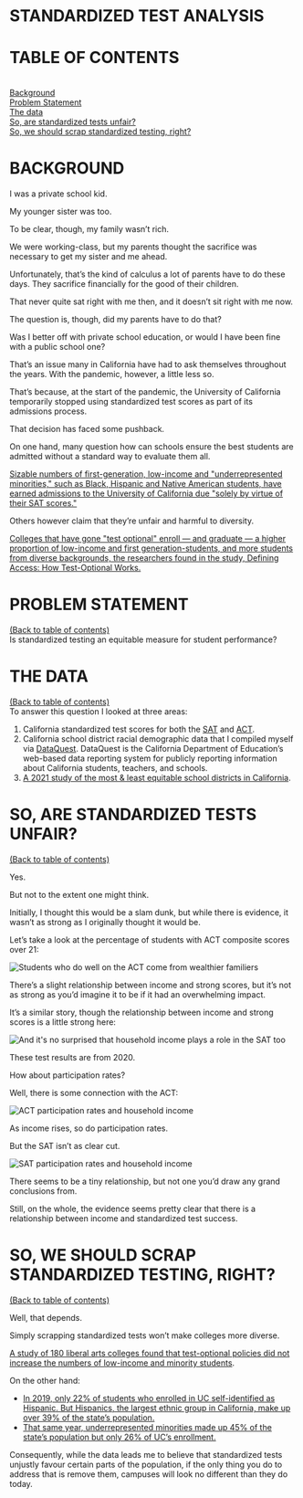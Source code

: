 # STANDARDIZED TEST ANALYSIS

# TABLE OF CONTENTS
<a id='table_of_contents'></a><br>
[Background](#section_1)<br>
[Problem Statement](#section_2)<br>
[The data](#section_3)<br>
[So, are standardized tests unfair?](#section_4)<br>
[So, we should scrap standardized testing, right?](#section_5)<br>


<a id='section_1'></a>
# BACKGROUND

I was a private school kid.

My younger sister was too.

To be clear, though, my family wasn’t rich.

We were working-class, but my parents thought the sacrifice was necessary to get my sister and me ahead.

Unfortunately, that’s the kind of calculus a lot of parents have to do these days. They sacrifice financially for the good of their children.

That never quite sat right with me then, and it doesn’t sit right with me now.

The question is, though, did my parents have to do that? 

Was I better off with private school education, or would I have been fine with a public school one?

That’s an issue many in California have had to ask themselves throughout the years. With the pandemic, however, a little less so. 

That’s because, at the start of the pandemic, the University of California temporarily stopped using standardized test scores as part of its admissions process. 

That decision has faced some pushback.

On one hand, many question how can schools ensure the best students are admitted without a standard way to evaluate them all.

<a href="https://theconversation.com/simply-scrapping-the-sat-wont-make-colleges-more-diverse-140042">Sizable numbers of first-generation, low-income and "underrepresented minorities," such as Black, Hispanic and Native American students, have earned admissions to the University of California due "solely by virtue of their SAT scores."</a>

Others however claim that they’re unfair and harmful to diversity.

<a href="https://www.npr.org/sections/ed/2018/04/26/604875394/study-colleges-that-ditch-the-sat-and-act-can-enhance-diversity">Colleges that have gone "test optional" enroll — and graduate — a higher proportion of low-income and first generation-students, and more students from diverse backgrounds, the researchers found in the study, Defining Access: How Test-Optional Works.</a>

<a id='section_2'></a>
# PROBLEM STATEMENT
[(Back to table of contents)](#table_of_contents)<br>
Is standardized testing an equitable measure for student performance?

<a id='section_3'></a>
# THE DATA
[(Back to table of contents)](#table_of_contents)<br>
To answer this question I looked at three areas:
1. California standardized test scores for both the <a href="https://www.cde.ca.gov/ds/sp/ai/">SAT</a> and <a href="https://www.cde.ca.gov/ds/sp/ai/">ACT</a>.
2. California school district racial demographic data that I compiled myself via <a href="https://dq.cde.ca.gov/dataquest/">DataQuest</a>. DataQuest is the California Department of Education’s web-based data reporting system for publicly reporting information about California students, teachers, and schools.
3. <a href="https://wallethub.com/edu/e/most-least-equitable-school-districts-in-california/77056">A 2021 study of the most & least equitable school districts in California</a>.

<a id='section_4'></a>
# SO, ARE STANDARDIZED TESTS UNFAIR?
[(Back to table of contents)](#table_of_contents)<br>

Yes.

But not to the extent one might think.

Initially, I thought this would be a slam dunk, but while there is evidence, it wasn’t as strong as I originally thought it would be.

Let’s take a look at the percentage of students with ACT composite scores over 21:

![Students who do well on the ACT come from wealthier familiers](https://i.imgur.com/IH7ZhOn.jpg)

There’s a slight relationship between income and strong scores, but it’s not as strong as you’d imagine it to be if it had an overwhelming impact.

It’s a similar story, though the relationship between income and strong scores is a little strong here:

![And it's no surprised that household income plays a role in the SAT too](https://i.imgur.com/IndKqaY.jpg)

These test results are from 2020.

How about participation rates?

Well, there is some connection with the ACT: 

![ACT participation rates and household income](https://i.imgur.com/df7XHEX.jpg)

As income rises, so do participation rates.

But the SAT isn’t as clear cut.

![SAT participation rates and household income](https://imgur.com/5VCKyyH.jpg)

There seems to be a tiny relationship, but not one you’d draw any grand conclusions from.

Still, on the whole, the evidence seems pretty clear that there is a relationship between income and standardized test success.

<a id='section_5'></a>
# SO, WE SHOULD SCRAP STANDARDIZED TESTING, RIGHT?
[(Back to table of contents)](#table_of_contents)<br>

Well, that depends.

Simply scrapping standardized tests won’t make colleges more diverse.

<a href="http://www.collegetransitions.com/wp-content/uploads/2014/02/Belascoetal_TestOptional.pdf">A study of 180 liberal arts colleges found that test-optional policies did not increase the numbers of low-income and minority students</a>.

On the other hand:
- <a href="https://theconversation.com/simply-scrapping-the-sat-wont-make-colleges-more-diverse-140042">In 2019, only 22% of students who enrolled in UC self-identified as Hispanic. But Hispanics, the largest ethnic group in California, make up over 39% of the state’s population.</a>
- <a href="https://theconversation.com/simply-scrapping-the-sat-wont-make-colleges-more-diverse-140042">That same year, underrepresented minorities made up 45% of the state’s population but only 26% of UC’s enrollment.</a>

Consequently, while the data leads me to believe that standardized tests unjustly favour certain parts of the population, if the only thing you do to address that is remove them, campuses will look no different than they do today.
